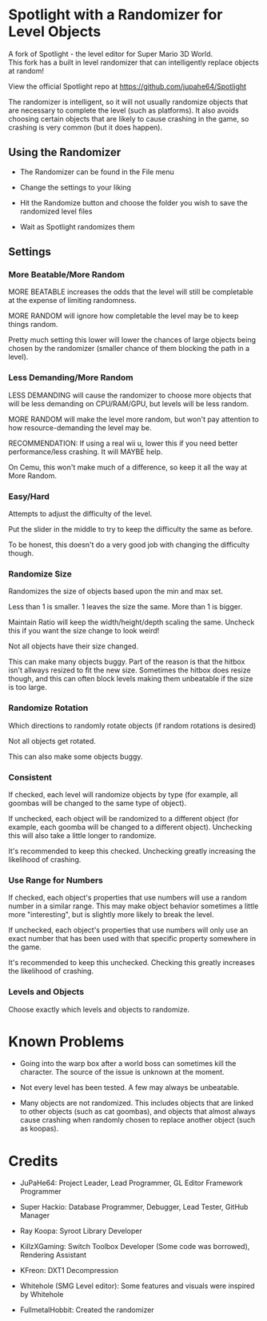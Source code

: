 # Spotlight with a Randomizer for Level Objects

A fork of Spotlight - the level editor for Super Mario 3D World.<br/>
This fork has a built in level randomizer that can intelligently replace objects at random!

View the official Spotlight repo at https://github.com/jupahe64/Spotlight

The randomizer is intelligent, so it will not usually randomize objects that are necessary to complete the level (such as platforms). It also avoids choosing certain objects that are likely to cause crashing in the game, so crashing is very common (but it does happen).

## Using the Randomizer

- The Randomizer can be found in the File menu

- Change the settings to your liking

- Hit the Randomize button and choose the folder you wish to save the randomized level files

- Wait as Spotlight randomizes them

## Settings

### More Beatable/More Random

MORE BEATABLE increases the odds that the level will still be completable at the expense of limiting randomness.

MORE RANDOM will ignore how completable the level may be to keep things random.

Pretty much setting this lower will lower the chances of large objects being chosen by the randomizer (smaller chance of them blocking the path in a level).

### Less Demanding/More Random

LESS DEMANDING will cause the randomizer to choose more objects that will be less demanding on CPU/RAM/GPU,
but levels will be less random.

MORE RANDOM will make the level more random,
but won't pay attention to how resource-demanding the level may be.

RECOMMENDATION: If using a real wii u, lower this if you need better performance/less crashing. It will MAYBE help.

On Cemu, this won't make much of a difference, so keep it all the way at More Random.

### Easy/Hard

Attempts to adjust the difficulty of the level.

Put the slider in the middle to try to keep the difficulty the same as before.

To be honest, this doesn't do a very good job with changing the difficulty though.

### Randomize Size

Randomizes the size of objects based upon the min and max set.

Less than 1 is smaller.
1 leaves the size the same.
More than 1 is bigger.

Maintain Ratio will keep the width/height/depth scaling the same. Uncheck this if you want the size change to look weird!

Not all objects have their size changed.

This can make many objects buggy. Part of the reason is that the hitbox isn't allways resized to fit the new size. Sometimes the hitbox does resize though, and this can often block levels making them unbeatable if the size is too large.

### Randomize Rotation

Which directions to randomly rotate objects (if random rotations is desired)

Not all objects get rotated.

This can also make some objects buggy.

### Consistent

If checked, each level will randomize objects by type
(for example, all goombas will be changed to the same type of object).

If unchecked, each object will be randomized to a different object
(for example, each goomba will be changed to a different object).
Unchecking this will also take a little longer to randomize.

It's recommended to keep this checked. Unchecking greatly increasing the likelihood of crashing.

### Use Range for Numbers

If checked, each object's properties that use numbers will use a random number in a similar range.
This may make object behavior sometimes a little more "interesting",
but is slightly more likely to break the level.

If unchecked, each object's properties that use numbers will only use an exact number that has been used with that specific property somewhere in the game.

It's recommended to keep this unchecked. Checking this greatly increases the likelihood of crashing.

### Levels and Objects

Choose exactly which levels and objects to randomize.

# Known Problems

- Going into the warp box after a world boss can sometimes kill the character. The source of the issue is unknown at the moment.

- Not every level has been tested. A few may always be unbeatable.

- Many objects are not randomized. This includes objects that are linked to other objects (such as cat goombas), and objects that almost always cause crashing when randomly chosen to replace another object (such as koopas).

# Credits

- JuPaHe64: Project Leader, Lead Programmer, GL Editor Framework Programmer
- Super Hackio: Database Programmer, Debugger, Lead Tester, GitHub Manager

- Ray Koopa: Syroot Library Developer
- KillzXGaming: Switch Toolbox Developer (Some code was borrowed), Rendering Assistant
- KFreon: DXT1 Decompression

- Whitehole (SMG Level editor): Some features and visuals were inspired by Whitehole

- FullmetalHobbit: Created the randomizer